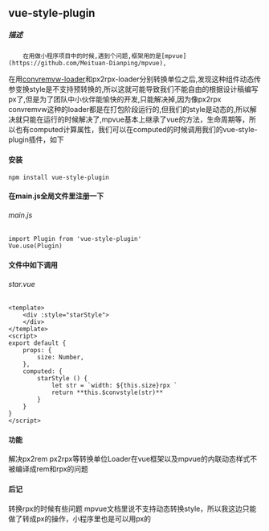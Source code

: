 ## vue-style-plugin
##### 描述
        在用做小程序项目中的时候,遇到个问题,框架用的是[mpvue](https://github.com/Meituan-Dianping/mpvue),
在用[convremvw-loader](https://github.com/huatao1990/convremvw-loader)和px2rpx-loader分别转换单位之后,发现这种组件动态传参变换style是不支持预转换的,所以这就可能导致我们不能自由的根据设计稿编写px了,但是为了团队中小伙伴能愉快的开发,只能解决掉,因为像px2rpx convremvw这种的loader都是在打包阶段运行的,但我们的style是动态的,所以解决就只能在运行的时候解决了,mpvue基本上继承了vue的方法，生命周期等，所以也有computed计算属性，我们可以在computed的时候调用我们的vue-style-plugin插件，如下
#### 安装
```
npm install vue-style-plugin
```
#### 在main.js全局文件里注册一下
###### *main.js*
```
import Plugin from 'vue-style-plugin'
Vue.use(Plugin)
```
#### 文件中如下调用
###### *star.vue*
```
<template>
	<div :style="starStyle">
    </div>
</template>
<script>
export default {
    props: {
        size: Number,
    },
    computed: {
        starStyle () {
            let str = `width: ${this.size}rpx `
            return **this.$convstyle(str)**
        }
    }
}
</script>
```
#### 功能
解决px2rem px2rpx等转换单位Loader在vue框架以及mpvue的内联动态样式不被编译成rem和rpx的问题
#### 后记
转换rpx的时候有些问题 mpvue文档里说不支持动态转换style，所以我这边只能做了转成px的操作，小程序里也是可以用px的
